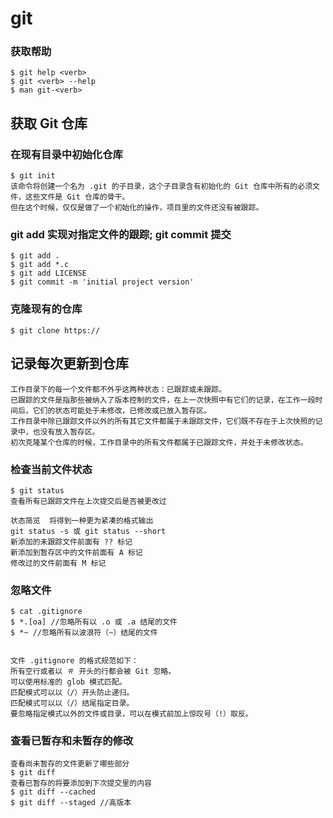 # git

### 获取帮助
```
$ git help <verb>
$ git <verb> --help
$ man git-<verb>
```

## 获取 Git 仓库
### 在现有目录中初始化仓库
```
$ git init
该命令将创建一个名为 .git 的子目录，这个子目录含有初始化的 Git 仓库中所有的必须文件，这些文件是 Git 仓库的骨干。 
但在这个时候，仅仅是做了一个初始化的操作，项目里的文件还没有被跟踪。
```
### git add 实现对指定文件的跟踪; git commit 提交
```
$ git add .
$ git add *.c
$ git add LICENSE
$ git commit -m 'initial project version'
```
### 克隆现有的仓库
```
$ git clone https://
```

## 记录每次更新到仓库
```
工作目录下的每一个文件都不外乎这两种状态：已跟踪或未跟踪。 
已跟踪的文件是指那些被纳入了版本控制的文件，在上一次快照中有它们的记录，在工作一段时间后，它们的状态可能处于未修改，已修改或已放入暂存区。 
工作目录中除已跟踪文件以外的所有其它文件都属于未跟踪文件，它们既不存在于上次快照的记录中，也没有放入暂存区。 
初次克隆某个仓库的时候，工作目录中的所有文件都属于已跟踪文件，并处于未修改状态。
```
### 检查当前文件状态
```
$ git status
查看所有已跟踪文件在上次提交后是否被更改过

状态简览  将得到一种更为紧凑的格式输出
git status -s 或 git status --short   
新添加的未跟踪文件前面有 ?? 标记
新添加到暂存区中的文件前面有 A 标记
修改过的文件前面有 M 标记
```
### 忽略文件
```
$ cat .gitignore
$ *.[oa] //忽略所有以 .o 或 .a 结尾的文件
$ *~ //忽略所有以波浪符（~）结尾的文件


```
```
文件 .gitignore 的格式规范如下：
所有空行或者以 ＃ 开头的行都会被 Git 忽略。
可以使用标准的 glob 模式匹配。
匹配模式可以以（/）开头防止递归。
匹配模式可以以（/）结尾指定目录。
要忽略指定模式以外的文件或目录，可以在模式前加上惊叹号（!）取反。
```
### 查看已暂存和未暂存的修改
```
查看尚未暂存的文件更新了哪些部分
$ git diff
查看已暂存的将要添加到下次提交里的内容
$ git diff --cached
$ git diff --staged //高版本
```
